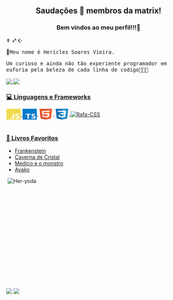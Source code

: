 <h2 align="center" > Saudações 👋 membros da matrix!</h2>


<h3 align="center"> Bem vindos ao meu perfil!!!🥰 </h3>
 
 <p> ✝ ♐ ☪ </p>
 <p >💬<samp>Meu nome é Hericles Soares Vieira.</p>
 <p><samp>Um curioso e ainda não tão experiente programador em euforia pela beleza de cada linha de codigo💜💜💜</p>

 <div>
     <a href="https://github.com/hericlessoares">
     <img align="center" height="160em" src="https://github-readme-stats.vercel.app/api?username=hericlessoares&show_icons=true&theme=gotham&include_all_commits=true&count_private=true&custom_title=Hericles Soares"/>
     <img align="center" height="160em" src="https://github-readme-stats.vercel.app/api/top-langs/?username=hericlessoares&layout=compact&langs_count=16&theme=gotham&custom_title=Linguagens e Frameworks">
<div>

 
 ### 💻 Linguagens e Frameworks
<div style="display: inline_block">
  <img align="center" alt="Rafa-Js" height="30" width="40" src="https://raw.githubusercontent.com/devicons/devicon/master/icons/javascript/javascript-plain.svg">
  <img align="center" alt="Rafa-Ts" height="30" width="40" src="https://raw.githubusercontent.com/devicons/devicon/master/icons/typescript/typescript-plain.svg">
  <img align="center" alt="Rafa-HTML" height="30" width="40" src="https://raw.githubusercontent.com/devicons/devicon/master/icons/html5/html5-original.svg">
  <img align="center" alt="Rafa-CSS" height="30" width="40" src="https://raw.githubusercontent.com/devicons/devicon/master/icons/css3/css3-original.svg">
  <img align="center" alt="Rafa-CSS" height="30" width="40" src="https://cdn.worldvectorlogo.com/logos/angular-icon.svg">
 
</div>
  <br>
 
  ### 📕 Livros Favoritos
<p> <ul>
      <li> Frankenstein </li>
      <li> Caverna de Cristal </li>
      <li> Medico e o monstro </li>
      <li> Ayako</li>
      </ul>
  <p/>
  
 
 <div>
    <img align="right" alt="Her-yoda" height="300px" width="500px"src="https://i.pinimg.com/originals/c9/fc/c1/c9fcc14469e700bb40c3b09f5ffbd553.gif">
 </div>
  
<div align="down"> 
   <a href = "mailto: hericleshsv3@gmail.com"> <img src="https://img.shields.io/badge/-Gmail-%23333?style=for-the-badge&logo=gmail&logoColor=white" target="_blank" ></a>
   <a href="https://www.linkedin.com/in/hericles-soares-7a580a192/" target="_blank"><img src="https://img.shields.io/badge/-LinkedIn-%230077B5?style=for-the-badge&logo=linkedin&logoColor=white" target="_blank"></a>  
</div>

